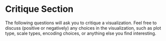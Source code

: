 
# Critique Section

The following questions will ask you to critique a visualization. Feel free to discuss (positive or negatively) any choices in the visualization, such as plot type, scale types, encoding choices, or anything else you find interesting.